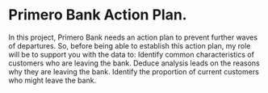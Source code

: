 # Primero Bank Action Plan.
In this project, Primero Bank needs an action plan to prevent further waves of departures.
So, before being able to establish this action plan, my role will be to support you with the data to:
Identify common characteristics of customers who are leaving the bank.
Deduce analysis leads on the reasons why they are leaving the bank.
Identify the proportion of current customers who might leave the bank.
